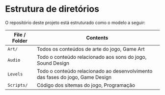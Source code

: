 # Estrutura de diretórios

O repositório deste projeto está estruturado como o modelo a seguir:

| File / Folder                          | Contents                                                                           |
| -------------------------------------- | ---------------------------------------------------------------------------------- |
| `Art/`                                 | Todos os conteúdos de arte do jogo, Game Art |
| `Audio`                                | Todo o conteúdo relacionado aos sons do jogo, Sound Design |
| `Levels`                               | Todo o conteúdo relacionado ao desenvolvimento das fases do jogo, Game Design|
| `Scripts/`                             | Código dos sitemas do jogo, Programação |
